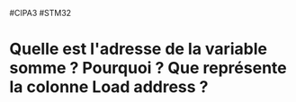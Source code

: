 #CIPA3 #STM32
# Quelle est l'adresse de la variable somme ? Pourquoi ? Que représente la colonne Load address ?
